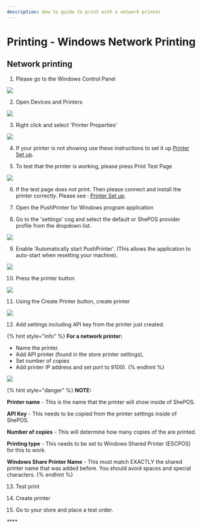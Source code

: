 ```yaml
---
description: How to guide to print with a network printer
---
```


# Printing - Windows Network Printing

## **Network printing**

1. Please go to the Windows Control Panel

![](../.gitbook/assets/untitled%20%281%29.png)

2. Open Devices and Printers

![](../.gitbook/assets/untitled-1.png)

3. Right click and select 'Printer Properties'

![](../.gitbook/assets/untitled-2%20%285%29.png)

4. If your printer is not showing use these instructions to set it up [Printer Set up](https://www.notion.so/sheposwiki/Printing-Add-a-printer-18689e4654fe4978b20aeb82b581d81e).

5. To test that the printer is working, please press Print Test Page

![](../.gitbook/assets/untitled-3%20%281%29.png)

6. If the test page does not print. Then please connect and install the printer correctly. Please see : [Printer Set up](https://www.notion.so/sheposwiki/Printing-Add-a-printer-18689e4654fe4978b20aeb82b581d81e).

7. Open the PushPrinter for Windows program application

8. Go to the 'settings' cog and select the default or ShePOS provider profile from the dropdown list.

![](../.gitbook/assets/untitled-4%20%282%29.png)

9. Enable 'Automatically start PushPrinter'. \(This allows the application to auto-start when resetting your machine\).

![](../.gitbook/assets/automatically-start-pushprinter.png)

10. Press the printer button

![](../.gitbook/assets/untitled-6.png)

11. Using the Create Printer button, create printer

![](../.gitbook/assets/untitled-7%20%284%29.png)

12. Add settings including API key from the printer just created.

{% hint style="info" %}
**For a network printer:** 

* Name the printer. 
* Add API printer \(found in the store printer settings\), 
* Set number of copies 
* Add printer IP address and set port to 9100\).
{% endhint %}

![](../.gitbook/assets/untitled-8%20%283%29.png)

{% hint style="danger" %}
**NOTE:**

**Printer name** - This is the name that the printer will show inside of ShePOS.

**API Key** - This needs to be copied from the printer settings inside of ShePOS.

**Number of copies** - This will determine how many copies of the are printed.

**Printing type** - This needs to be set to Windows Shared Printer \(ESCPOS\) for this to work.

**Windows Share Printer Name** - This must match EXACTLY the shared printer name that was added before. You should avoid spaces and special characters.
{% endhint %}

13. Test print

14. Create printer

15. Go to your store and place a test order.

\*\*\*\*

